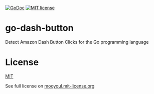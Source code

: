 [![GoDoc](https://godoc.org/github.com/mooyoul/go-dash-button?status.svg)](https://godoc.org/github.com/mooyoul/go-dash-button)
[![MIT license](http://img.shields.io/badge/license-MIT-blue.svg)](http://mooyoul.mit-license.org/)


# go-dash-button
Detect Amazon Dash Button Clicks for the Go programming language

# License
[MIT](LICENSE)

See full license on [mooyoul.mit-license.org](http://mooyoul.mit-license.org/)